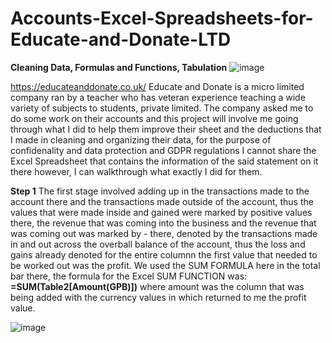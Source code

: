 # Accounts-Excel-Spreadsheets-for-Educate-and-Donate-LTD
**Cleaning Data, Formulas and Functions, Tabulation**
![image](https://github.com/insights000/Accounts-Excel-Spreadsheets-for-Educate-and-Donate-LTD/assets/150028138/b22ce576-3493-449e-ad5a-5a3b47e46e32)

https://educateanddonate.co.uk/
Educate and Donate is a micro limited company ran by a teacher who has veteran experience teaching a wide variety of subjects to students, private limited. The company asked me to do some work on their accounts and this project will involve me going through what I did to help them improve their sheet and the deductions that I made in cleaning and organizing their data, for the purpose of confidenality and data protection and GDPR regulations I cannot share the Excel Spreadsheet that contains the information of the said statement on it there however, I can walkthrough what exactly I did for them.

**Step 1**
The first stage involved adding up in the transactions made to the account there and the transactions made outside of the account, thus the values that were made inside and gained were marked by positive values there, the revenue that was coming into the business and the revenue that was coming out was marked by - there, denoted by the transactions made in and out across the overball balance of the account, thus the loss and gains already denoted for the entire columnn the first value that needed to be worked out was the profit. We used the SUM FORMULA here in the total bar there, the formula for the Excel SUM FUNCTION was: **=SUM(Table2[Amount(GPB)])** where amount was the column that was being added with the currency values in which returned to me the profit value.

![image](https://github.com/insights000/Accounts-Excel-Spreadsheets-for-Educate-and-Donate-LTD/assets/150028138/fcb94376-342f-49ab-9559-f5cd4c20a9a9)














